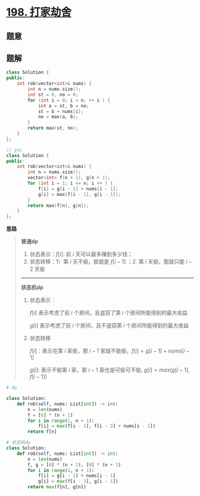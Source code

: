 #  [198. 打家劫舍](https://leetcode-cn.com/problems/house-robber/)

## 题意



## 题解



```c++
class Solution {
public:
    int rob(vector<int>& nums) {
        int n = nums.size();
        int st = 0, no = 0;
        for (int i = 0; i < n; ++ i ) {
            int a = st, b = no;
            st = b + nums[i];
            no = max(a, b);
        }
        return max(st, no);
    }
};

// yxc
class Solution {
public:
    int rob(vector<int>& nums) {
        int n = nums.size();
        vector<int> f(n + 1), g(n + 1);
        for (int i = 1; i <= n; i ++ ) {
            f[i] = g[i - 1] + nums[i - 1];
            g[i] = max(f[i - 1], g[i - 1]);
        }
        return max(f[n], g[n]);
    }
};
```



**思路**

> **普通dp**
>
> 1. 状态表示：$f[i]$: 前 $i$ 天可以最多赚到多少钱；
> 2. 状态转移：1）第 $i$ 天不偷，那就是 $f[i-1]$ ；2. 第 $i$ 天偷，那就只能 $i-2$ 天偷
>
> ------
>
> **状态机dp**
>
> 1. 状态表示：
>
>    $f[i]$ 表示考虑了前 $i$ 个房间，且盗窃了第 $i$ 个房间所能得到的最大收益
>
>    $g[i]$ 表示考虑了前 $i$ 个房间，且不盗窃第 $i$ 个房间所能得到的最大收益
>
> 2. 状态转移
>
>    $f[i]$：表示在第 $i$ 家偷，那 $i-1$ 家就不能偷，$f[i] = g[i-1] + nums[i-1]$
>
>    $g[i]$: 表示不偷第 $i$ 家，那 $i-1$ 家也是可偷可不偷, $g[i] = max(g[i-1], f[i-1])$

```python
# dp

class Solution:
    def rob(self, nums: List[int]) -> int:
        n = len(nums)
        f = [0] * (n + 1)
        for i in range(1, n + 1):
            f[i] = max(f[i - 1], f[i - 2] + nums[i - 1])
        return f[n]
```

```python
# 状态机dp
class Solution:
    def rob(self, nums: List[int]) -> int:
        n = len(nums)
        f, g = [0] * (n + 1), [0] * (n + 1)
        for i in range(1, n + 1):
            f[i] = g[i - 1] + nums[i - 1]
            g[i] = max(f[i - 1], g[i - 1])
        return max(f[n], g[n])
```

